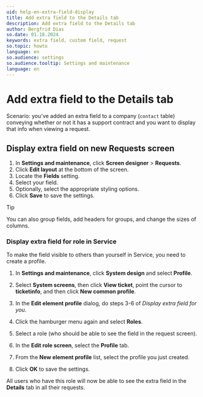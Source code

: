 ```yaml
---
uid: help-en-extra-field-display
title: Add extra field to the Details tab
description: Add extra field to the Details tab
author: Bergfrid Dias
so.date: 01.18.2024
keywords: extra field, custom field, request
so.topic: howto
language: en
so.audience: settings
so.audience.tooltip: Settings and maintenance
language: en
---
```


# Add extra field to the Details tab

Scenario: you've added an extra field to a company (`contact` table) conveying whether or not it has a support contract and you want to display that info when viewing a request.

## Display extra field on new Requests screen

1. In **Settings and maintenance**, click **Screen designer** > **Requests**.
1. Click **Edit layout** at the bottom of the screen.
1. Locate the **Fields** setting.
1. Select your field.
1. Optionally, select the appropriate styling options.
1. Click **Save** to save the settings.

> [!TIP]
> You can also group fields, add headers for groups, and change the sizes of columns.

### Display extra field for role in Service

To make the field visible to others than yourself in Service, you need to create a profile.

1. In **Settings and maintenance**, click **System design** and select **Profile**.

1. Select **System screens**, then click **View ticket**, point the cursor to **ticketinfo**, and then click **New common profile**.

1. In the **Edit element profile** dialog, do steps 3-6 of *Display extra field for you*.

1. Click the hamburger menu again and select **Roles**.

1. Select a role (who should be able to see the field in the request screen).

1. In the **Edit role screen**, select the **Profile** tab.

1. From the **New element profile** list, select the profile you just created.

1. Click **OK** to save the settings.

All users who have this role will now be able to see the extra field in the **Details** tab in all their requests.

<!-- Referenced links -->
